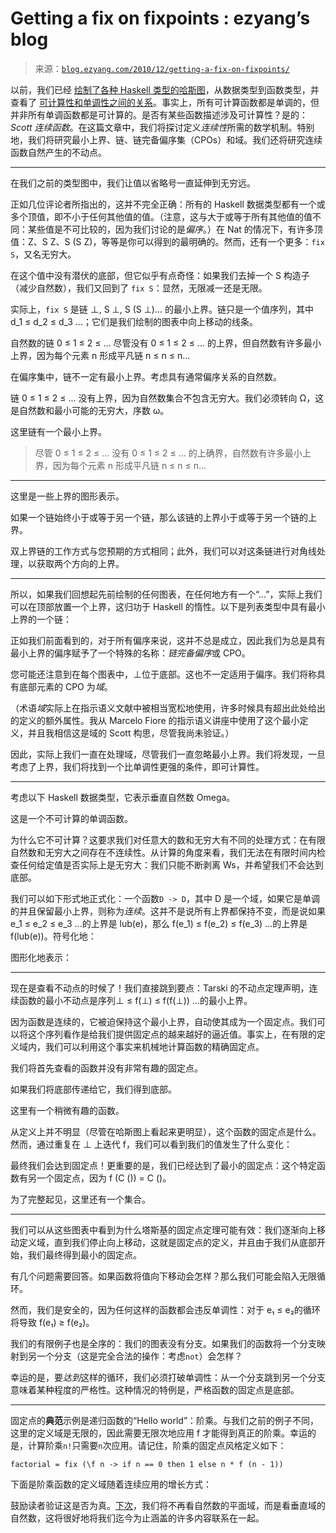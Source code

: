 <!--yml

category: 未分类

date: 2024-07-01 18:18:01

-->

# Getting a fix on fixpoints : ezyang’s blog

> 来源：[`blog.ezyang.com/2010/12/getting-a-fix-on-fixpoints/`](http://blog.ezyang.com/2010/12/getting-a-fix-on-fixpoints/)

以前，我们已经 [绘制了各种 Haskell 类型的哈斯图](http://blog.ezyang.com/2010/12/hussling-haskell-types-into-hasse-diagrams/)，从数据类型到函数类型，并查看了 [可计算性和单调性之间的关系](http://blog.ezyang.com/2010/12/gin-and-monotonic/)。事实上，所有可计算函数都是单调的，但并非所有单调函数都是可计算的。是否有某些函数描述涉及可计算性？是的：*Scott 连续函数*。在这篇文章中，我们将探讨定义*连续性*所需的数学机制。特别地，我们将研究最小上界、链、链完备偏序集（CPOs）和域。我们还将研究连续函数自然产生的不动点。

* * *

在我们之前的类型图中，我们让值以省略号一直延伸到无穷远。

正如几位评论者所指出的，这并不完全正确：所有的 Haskell 数据类型都有一个或多个顶值，即不小于任何其他值的值。（注意，这与大于或等于所有其他值的值不同：某些值是不可比较的，因为我们讨论的是*偏序*。）在 Nat 的情况下，有许多顶值：Z、S Z、S (S Z)，等等是你可以得到的最明确的。然而，还有一个更多：`fix S`，又名无穷大。

在这个值中没有潜伏的底部，但它似乎有点奇怪：如果我们去掉一个 S 构造子（减少自然数），我们又回到了 `fix S`：显然，无限减一还是无限。

实际上，`fix S` 是链 ⊥, S ⊥, S (S ⊥)... 的最小上界。链只是一个值序列，其中 d_1 ≤ d_2 ≤ d_3 ...；它们是我们绘制的图表中向上移动的线条。

自然数的链 0 ≤ 1 ≤ 2 ≤ ... 尽管没有 0 ≤ 1 ≤ 2 ≤ ... 的上界，但自然数有许多最小上界，因为每个元素 n 形成平凡链 n ≤ n ≤ n...

在偏序集中，链不一定有最小上界。考虑具有通常偏序关系的自然数。

链 0 ≤ 1 ≤ 2 ≤ ... 没有上界，因为自然数集合不包含无穷大。我们必须转向 Ω，这是自然数和最小可能的无穷大，序数 ω。

这里链有一个最小上界。

> 尽管 0 ≤ 1 ≤ 2 ≤ ... 没有 0 ≤ 1 ≤ 2 ≤ ... 的上确界，自然数有许多最小上界，因为每个元素 n 形成平凡链 n ≤ n ≤ n...

* * *

这里是一些上界的图形表示。

如果一个链始终小于或等于另一个链，那么该链的上界小于或等于另一个链的上界。

双上界链的工作方式与您预期的方式相同；此外，我们可以对这条链进行对角线处理，以获取两个方向的上界。

* * *

所以，如果我们回想起先前绘制的任何图表，在任何地方有一个“...”，实际上我们可以在顶部放置一个上界，这归功于 Haskell 的惰性。以下是列表类型中具有最小上界的一个链：

正如我们前面看到的，对于所有偏序来说，这并不总是成立，因此我们为总是具有最小上界的偏序赋予了一个特殊的名称：*链完备偏序*或 CPO。

您可能还注意到在每个图表中，⊥位于底部。这也不一定适用于偏序。我们将称具有底部元素的 CPO 为*域*。

（术语*域*实际上在指示语义文献中被相当宽松地使用，许多时候具有超出此处给出的定义的额外属性。我从 Marcelo Fiore 的指示语义讲座中使用了这个最小定义，并且我相信这是域的 Scott 构思，尽管我尚未验证。）

因此，实际上我们一直在处理域，尽管我们一直忽略最小上界。我们将发现，一旦考虑了上界，我们将找到一个比单调性更强的条件，即可计算性。

* * *

考虑以下 Haskell 数据类型，它表示垂直自然数 Omega。

这是一个不可计算的单调函数。

为什么它不可计算？这要求我们对任意大的数和无穷大有不同的处理方式：在有限自然数和无穷大之间存在不连续性。从计算的角度来看，我们无法在有限时间内检查任何给定值是否实际上是无穷大：我们只能不断剥离 Ws，并希望我们不会达到底部。

我们可以如下形式地正式化：一个函数`D -> D`，其中 D 是一个域，如果它是单调的并且保留最小上界，则称为*连续*。这并不是说所有上界都保持不变，而是说如果 e_1 ≤ e_2 ≤ e_3 ...的上界是 lub(e)，那么 f(e_1) ≤ f(e_2) ≤ f(e_3) ...的上界是 f(lub(e))。符号化地：

图形化地表示：

* * *

现在是查看不动点的时候了！我们直接跳到要点：Tarski 的不动点定理声明，连续函数的最小不动点是序列⊥ ≤ f(⊥) ≤ f(f(⊥)) ...的最小上界。

因为函数是连续的，它被迫保持这个最小上界，自动使其成为一个固定点。我们可以将这个序列看作是给我们提供固定点的越来越好的逼近值。事实上，在有限的定义域内，我们可以利用这个事实来机械地计算函数的精确固定点。

我们将首先查看的函数并没有非常有趣的固定点。

如果我们将底部传递给它，我们得到底部。

这里有一个稍微有趣的函数。

从定义上并不明显（尽管在哈斯图上看起来更明显），这个函数的固定点是什么。然而，通过重复在 ⊥ 上迭代 f，我们可以看到我们的值发生了什么变化：

最终我们会达到固定点！更重要的是，我们已经达到了最小的固定点：这个特定函数有另一个固定点，因为 f (C ()) = C ()。

为了完整起见，这里还有一个集合。

* * *

我们可以从这些图表中看到为什么塔斯基的固定点定理可能有效：我们逐渐向上移动定义域，直到我们停止向上移动，这就是固定点的定义，并且由于我们从底部开始，我们最终得到最小的固定点。

有几个问题需要回答。如果函数将值向下移动会怎样？那么我们可能会陷入无限循环。

然而，我们是安全的，因为任何这样的函数都会违反单调性：对于 e₁ ≤ e₂的循环将导致 f(e₁) ≥ f(e₂)。

我们的有限例子也是全序的：我们的图表没有分支。如果我们的函数将一个分支映射到另一个分支（这是完全合法的操作：考虑`not`）会怎样？

幸运的是，要*达到*这样的循环，我们必须打破单调性：从一个分支跳到另一个分支意味着某种程度的严格性。这种情况的特例是，严格函数的固定点是底部。

* * *

固定点的**典范**示例是递归函数的“Hello world”：阶乘。与我们之前的例子不同，这里的定义域是无限的，因此需要无限次地应用 f 才能得到真正的阶乘。幸运的是，计算阶乘`n!`只需要`n`次应用。请记住，阶乘的固定点风格定义如下：

```
factorial = fix (\f n -> if n == 0 then 1 else n * f (n - 1))

```

下面是阶乘函数的定义域随着连续应用的增长方式：

鼓励读者验证这是否为真。[下次](http://blog.ezyang.com/2010/12/omega-i-m-lubbin-it/)，我们将不再看自然数的平面域，而是看垂直域的自然数，这将很好地将我们迄今为止涵盖的许多内容联系在一起。

